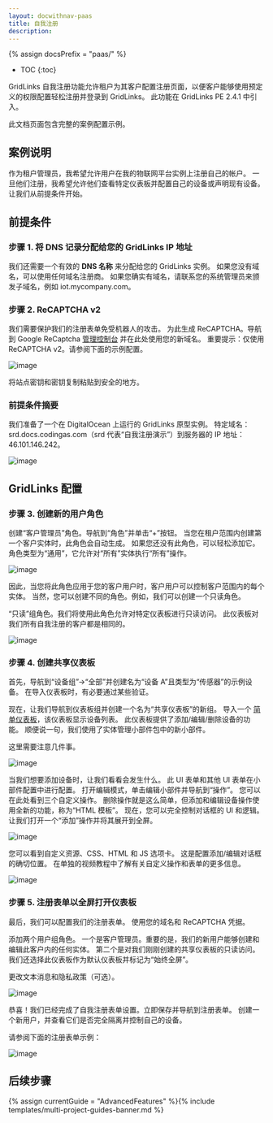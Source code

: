 ```yaml
---
layout: docwithnav-paas
title: 自我注册
description:
---
```


{% assign docsPrefix = "paas/" %}

* TOC
{:toc}

GridLinks 自我注册功能允许租户为其客户配置注册页面，以便客户能够使用预定义的权限配置轻松注册并登录到 GridLinks。
此功能在 GridLinks PE 2.4.1 中引入。

此文档页面包含完整的案例配置示例。

## 案例说明

作为租户管理员，我希望允许用户在我的物联网平台实例上注册自己的帐户。
一旦他们注册，我希望允许他们查看特定仪表板并配置自己的设备或声明现有设备。
让我们从前提条件开始。

## 前提条件

### 步骤 1. 将 DNS 记录分配给您的 GridLinks IP 地址

我们还需要一个有效的 **DNS 名称** 来分配给您的 GridLinks 实例。
如果您没有域名，可以使用任何域名注册商。
如果您确实有域名，请联系您的系统管理员来颁发子域名，例如 iot.mycompany.com。

### 步骤 2. ReCAPTCHA v2

我们需要保护我们的注册表单免受机器人的攻击。
为此生成 ReCAPTCHA。导航到 Google ReCaptcha [管理控制台](https://www.google.com/recaptcha/intro/v3.html) 并在此处使用您的新域名。
重要提示：仅使用 ReCAPTCHA v2。请参阅下面的示例配置。

![image](/images/user-guide/self-registration/reCAPTCHA.png)

将站点密钥和密钥复制粘贴到安全的地方。

### 前提条件摘要

我们准备了一个在 DigitalOcean 上运行的 GridLinks 原型实例。
特定域名：srd.docs.codingas.com（srd 代表“自我注册演示”）到服务器的 IP 地址：46.101.146.242。

![image](/images/user-guide/self-registration/digitalocean.png)

## GridLinks 配置

### 步骤 3. 创建新的用户角色

创建“客户管理员”角色。导航到“角色”并单击“+”按钮。
当您在租户范围内创建第一个客户实体时，此角色会自动生成。
如果您还没有此角色，可以轻松添加它。
角色类型为“通用”，它允许对“所有”实体执行“所有”操作。

![image](/images/user-guide/self-registration/customer-admin-role.png)

因此，当您将此角色应用于您的客户用户时，客户用户可以控制客户范围内的每个实体。
当然，您可以创建不同的角色。例如，我们可以创建一个只读角色。

“只读”组角色。我们将使用此角色允许对特定仪表板进行只读访问。
此仪表板对我们所有自我注册的客户都是相同的。

![image](/images/user-guide/self-registration/read-only-role.png)

### 步骤 4. 创建共享仪表板

首先，导航到“设备组”->“全部”并创建名为“设备 A”且类型为“传感器”的示例设备。
在导入仪表板时，有必要通过某些验证。

现在，让我们导航到仪表板组并创建一个名为“共享仪表板”的新组。
导入一个 [简单仪表板](/docs/user-guide/resources/my_smart_devices_dashboard.json)，该仪表板显示设备列表。
此仪表板提供了添加/编辑/删除设备的功能。
顺便说一句，我们使用了实体管理小部件包中的新小部件。

这里需要注意几件事。

![image](/images/user-guide/self-registration/dashboard.gif)

当我们想要添加设备时，让我们看看会发生什么。
此 UI 表单和其他 UI 表单在小部件配置中进行配置。
打开编辑模式，单击编辑小部件并导航到“操作”。
您可以在此处看到三个自定义操作。
删除操作就是这么简单，但添加和编辑设备操作使用全新的功能，称为“HTML 模板”。
现在，您可以完全控制对话框的 UI 和逻辑。
让我们打开一个“添加”操作并将其展开到全屏。

![image](/images/user-guide/self-registration/dashboard-config.png)

您可以看到自定义资源、CSS、HTML 和 JS 选项卡。
这是配置添加/编辑对话框的确切位置。
在单独的视频教程中了解有关自定义操作和表单的更多信息。

![image](/images/user-guide/self-registration/action-config.png)

### 步骤 5. 注册表单以全屏打开仪表板

最后，我们可以配置我们的注册表单。
使用您的域名和 ReCAPTCHA 凭据。

添加两个用户组角色。
一个是客户管理员。重要的是，我们的新用户能够创建和编辑此客户内的任何实体。
第二个是对我们刚刚创建的共享仪表板的只读访问。我们还选择此仪表板作为默认仪表板并标记为“始终全屏”。

更改文本消息和隐私政策（可选）。

![image](/images/user-guide/self-registration/signup-form-config.png)

恭喜！我们已经完成了自我注册表单设置。立即保存并导航到注册表单。
创建一个新用户，并查看它们是否完全隔离并控制自己的设备。

请参阅下面的注册表单示例：

![image](/images/user-guide/self-registration/signup-form.png)


## 后续步骤

{% assign currentGuide = "AdvancedFeatures" %}{% include templates/multi-project-guides-banner.md %}